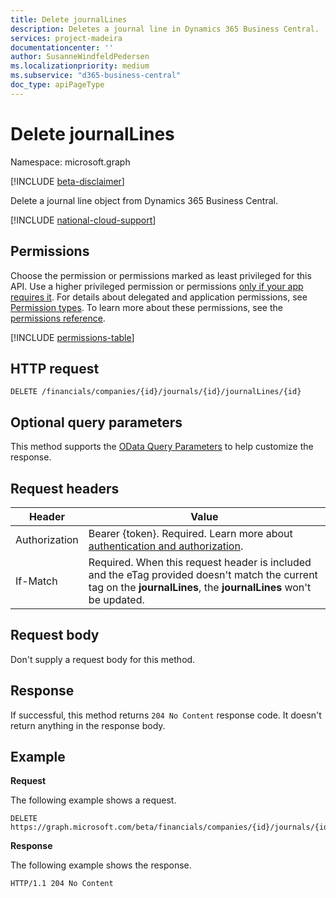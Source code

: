 ```yaml
---
title: Delete journalLines 
description: Deletes a journal line in Dynamics 365 Business Central.
services: project-madeira
documentationcenter: ''
author: SusanneWindfeldPedersen
ms.localizationpriority: medium
ms.subservice: "d365-business-central"
doc_type: apiPageType
---
```


# Delete journalLines

Namespace: microsoft.graph

[!INCLUDE [beta-disclaimer](../../includes/beta-disclaimer.md)]

Delete a journal line object from Dynamics 365 Business Central.

[!INCLUDE [national-cloud-support](../../includes/global-only.md)]

## Permissions
Choose the permission or permissions marked as least privileged for this API. Use a higher privileged permission or permissions [only if your app requires it](/graph/permissions-overview#best-practices-for-using-microsoft-graph-permissions). For details about delegated and application permissions, see [Permission types](/graph/permissions-overview#permission-types). To learn more about these permissions, see the [permissions reference](/graph/permissions-reference).

<!-- { "blockType": "permissions", "name": "dynamics_journalline_delete" } -->
[!INCLUDE [permissions-table](../includes/permissions/dynamics-journalline-delete-permissions.md)]

## HTTP request
```
DELETE /financials/companies/{id}/journals/{id}/journalLines/{id}
```

## Optional query parameters
This method supports the [OData Query Parameters](/graph/query-parameters) to help customize the response.

## Request headers
|Header          |Value                     |
|----------------|--------------------------|
|Authorization|Bearer {token}. Required. Learn more about [authentication and authorization](/graph/auth/auth-concepts).|
|If-Match        |Required. When this request header is included and the eTag provided doesn't match the current tag on the **journalLines**, the **journalLines** won't be updated. |

## Request body

Don't supply a request body for this method.

## Response

If successful, this method returns ```204 No Content``` response code. It doesn't return anything in the response body.

## Example

**Request**

The following example shows a request.

```http
DELETE https://graph.microsoft.com/beta/financials/companies/{id}/journals/{id}/journalLines/{id}
```

**Response** 

The following example shows the response. 

```http
HTTP/1.1 204 No Content
```


